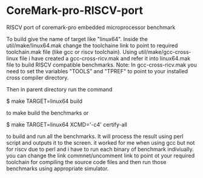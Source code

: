 # CoreMark-pro-RISCV-port
RISCV port of coremark-pro embedded microprocessor benchmark 

To build give the name of target like "linux64". Inside the util/make/linux64.mak change the toolchaine link to point to required toolchain.mak file (like gcc or riscv toolchain). Using util/make/gcc-cross-linux file i have created a gcc-cross-ricv.mak and refer it into linux64.mak file to build RISCV compatible benchmarks. 
Note: In gcc-cross-ricv.mak you need to set the variables "TOOLS" and "TPREF" to point to your installed cross compiler directory. 

Then in parent directory run the command

$       make TARGET=linux64 build

 to make build the benchmarks
or 

$   make TARGET=linux64 XCMD='-c4' certify-all

to build and run all the benchmarks. It will process the result using perl script and outputs it to the screen. it worked for me when using gcc but not for riscv due to perl and i have to run each binary of benchmark indiviually. 
you can change the link commnet/uncomment link to point ot your required toolchain for compiling the source code files and then run those benchmarks using appropriate simulator.
